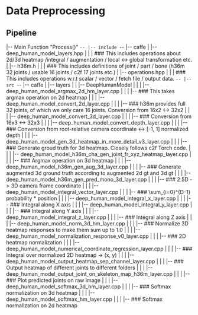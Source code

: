 # Data Preprocessing

## Pipeline

|-- Main Function "Process()"
`-- |-- include
    `-- |-- caffe
        |   |-- deep_human_model_layers.hpp
        |   |   | ### This includes operations about 2d/3d heatmap /integral / augmentation / local <-> global transformation etc.
        |   |-- h36m.h
        |   |   | ### This includes definitions of joint / part / bone (h36m 32 joints / usable 16 joints / c2f 17 joints etc.)
        |   |-- operations.hpp 
        |   |   | ### This includes operations w.r.t scalar / vector / fetch file / output data.
`-- |-- src
    `-- |-- caffe
        |   |-- layers
        |   |   |-- DeepHumanModel
        |   |   |   |-- deep_human_model_argmax_2d_hm_layer.cpp 
        |   |   |   |-- ### This takes argmax operation on 2d heatmap 
        |   |   |   |-- deep_human_model_convert_2d_layer.cpp 
        |   |   |   |-- ### h36m provides full 32 joints, of which we only care 16 joints. Conversion from 16x2 <-> 32x2
        |   |   |   |-- deep_human_model_convert_3d_layer.cpp 
        |   |   |   |-- ### Conversion from 16x3 <-> 32x3
        |   |   |   |-- deep_human_model_convert_depth_layer.cpp 
        |   |   |   |-- ### Conversion from root-relative camera coordinate <-> [-1, 1] normalized depth
        |   |   |   |-- deep_human_model_gen_3d_heatmap_in_more_detail_v3_layer.cpp 
        |   |   |   |-- ### Generate groud truth for 3d heatmap. Closely follows c2f Torch code.
        |   |   |   |-- deep_human_model_h36m_cha_gen_joint_fr_xyz_heatmap_layer.cpp 
        |   |   |   |-- ### Argmax operation on 3d heatmap
        |   |   |   |-- deep_human_model_h36m_gen_aug_3d_layer.cpp 
        |   |   |   |-- ### Generate augmented 3d ground truth according to augmented 2d gt and 3d gt
        |   |   |   |-- deep_human_model_h36m_gen_pred_mono_3d_layer.cpp 
        |   |   |   |-- ### 2.5D -> 3D camera frame coordinate
        |   |   |   |-- deep_human_model_integral_vector_layer.cpp 
        |   |   |   |-- ### \sum_{i=0}^{D-1} probability * position
        |   |   |   |-- deep_human_model_integral_x_layer.cpp 
        |   |   |   |-- ### Integral along X axis
        |   |   |   |-- deep_human_model_integral_y_layer.cpp 
        |   |   |   |-- ### Integral along Y axis
        |   |   |   |-- deep_human_model_integral_z_layer.cpp 
        |   |   |   |-- ### Integral along Z axis
        |   |   |   |-- deep_human_model_norm_3d_hm_layer.cpp 
        |   |   |   |-- ### Normalize 3D heatmap responses to make them sum up to 1.0
        |   |   |   |-- deep_human_model_normalization_response_v0_layer.cpp 
        |   |   |   |-- ### 2D heatmap normalization
        |   |   |   |-- deep_human_model_numerical_coordinate_regression_layer.cpp 
        |   |   |   |-- ### Integral over normalized 2D heatmap -> (x, y)
        |   |   |   |-- deep_human_model_output_heatmap_sep_channel_layer.cpp 
        |   |   |   |-- ### Output heatmap of different joints to different folders
        |   |   |   |-- deep_human_model_output_joint_on_skeleton_map_h36m_layer.cpp 
        |   |   |   |-- ### Plot predicted joints on raw image
        |   |   |   |-- deep_human_model_softmax_3d_hm_layer.cpp 
        |   |   |   |-- ### Softmax normalization on 3d heatmap
        |   |   |   |-- deep_human_model_softmax_hm_layer.cpp 
        |   |   |   |-- ### Softmax normalization on 2d heatmap
		
		
		